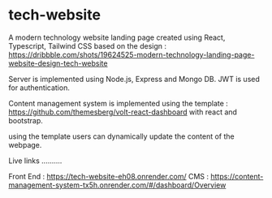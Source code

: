 # tech-website
A modern technology website landing page created using React, Typescript, Tailwind CSS 
based on the design : https://dribbble.com/shots/19624525-modern-technology-landing-page-website-design-tech-website

Server is implemented using Node.js, Express and Mongo DB. JWT is used for authentication.

Content management system is implemented using the template : https://github.com/themesberg/volt-react-dashboard
with react and bootstrap.

using the template users can dynamically update the content of the webpage.

Live links
..........

Front End : https://tech-website-eh08.onrender.com/
CMS : https://content-management-system-tx5h.onrender.com/#/dashboard/Overview
